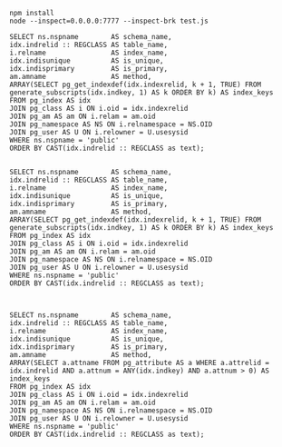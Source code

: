 ```
npm install
node --inspect=0.0.0.0:7777 --inspect-brk test.js 
```


    SELECT ns.nspname        AS schema_name, 
    idx.indrelid :: REGCLASS AS table_name, 
    i.relname                AS index_name, 
    idx.indisunique          AS is_unique, 
    idx.indisprimary         AS is_primary, 
    am.amname                AS method,
    ARRAY(SELECT pg_get_indexdef(idx.indexrelid, k + 1, TRUE) FROM generate_subscripts(idx.indkey, 1) AS k ORDER BY k) AS index_keys
    FROM pg_index AS idx 
    JOIN pg_class AS i ON i.oid = idx.indexrelid 
    JOIN pg_am AS am ON i.relam = am.oid 
    JOIN pg_namespace AS NS ON i.relnamespace = NS.OID 
    JOIN pg_user AS U ON i.relowner = U.usesysid 
    WHERE ns.nspname = 'public'
    ORDER BY CAST(idx.indrelid :: REGCLASS as text);


    SELECT ns.nspname        AS schema_name, 
    idx.indrelid :: REGCLASS AS table_name, 
    i.relname                AS index_name, 
    idx.indisunique          AS is_unique, 
    idx.indisprimary         AS is_primary, 
    am.amname                AS method,
    ARRAY(SELECT pg_get_indexdef(idx.indexrelid, k + 1, TRUE) FROM generate_subscripts(idx.indkey, 1) AS k ORDER BY k) AS index_keys
    FROM pg_index AS idx 
    JOIN pg_class AS i ON i.oid = idx.indexrelid 
    JOIN pg_am AS am ON i.relam = am.oid 
    JOIN pg_namespace AS NS ON i.relnamespace = NS.OID 
    JOIN pg_user AS U ON i.relowner = U.usesysid 
    WHERE ns.nspname = 'public'
    ORDER BY CAST(idx.indrelid :: REGCLASS as text);



    SELECT ns.nspname        AS schema_name, 
    idx.indrelid :: REGCLASS AS table_name, 
    i.relname                AS index_name, 
    idx.indisunique          AS is_unique, 
    idx.indisprimary         AS is_primary, 
    am.amname                AS method,
    ARRAY(SELECT a.attname FROM pg_attribute AS a WHERE a.attrelid = idx.indrelid AND a.attnum = ANY(idx.indkey) AND a.attnum > 0) AS index_keys
    FROM pg_index AS idx 
    JOIN pg_class AS i ON i.oid = idx.indexrelid 
    JOIN pg_am AS am ON i.relam = am.oid 
    JOIN pg_namespace AS NS ON i.relnamespace = NS.OID 
    JOIN pg_user AS U ON i.relowner = U.usesysid 
    WHERE ns.nspname = 'public'
    ORDER BY CAST(idx.indrelid :: REGCLASS as text);
